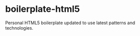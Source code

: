 boilerplate-html5
=================

Personal HTML5 boilerplate updated to use latest patterns and technologies.
